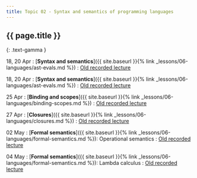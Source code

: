 ```yaml
---
title: Topic 02 - Syntax and semantics of programming languages
---
```


## {{ page.title }}
{: .text-gamma }

18, 20 Apr
: [**Syntax and semantics**]({{ site.baseurl }}{% link _lessons/06-languages/ast-evals.md %})
  : [Old recorded lecture](https://www.youtube.com/playlist?list=PLeIbBi3CwMZzxem8S2aFUUqD5zkaWXYLB)

18, 20 Apr
: [**Syntax and semantics**]({{ site.baseurl }}{% link _lessons/06-languages/ast-evals.md %})
  : [Old recorded lecture](https://www.youtube.com/playlist?list=PLeIbBi3CwMZzxem8S2aFUUqD5zkaWXYLB)

25 Apr
: [**Binding and scopes**]({{ site.baseurl }}{% link _lessons/06-languages/binding-scopes.md %})
  : [Old recorded lecture](https://www.youtube.com/playlist?list=PLeIbBi3CwMZx-ypmoxWNxo_OqegclNVAO)

27 Apr
: [**Closures**]({{ site.baseurl }}{% link _lessons/06-languages/closures.md %})
  : [Old recorded lecture](https://www.youtube.com/playlist?list=PLeIbBi3CwMZwsNyF3Pt9n-sc6U_m_7Qia)

02 May
: [**Formal semantics**]({{ site.baseurl }}{% link _lessons/06-languages/formal-semantics.md %}): Operational semantics
  : [Old recorded lecture](https://youtube.com/playlist?list=PLeIbBi3CwMZziVG93gcNT__X_xmmtM8ir)

04 May
: [**Formal semantics**]({{ site.baseurl }}{% link _lessons/06-languages/formal-semantics.md %}): Lambda calculus
  : [Old recorded lecture](https://youtube.com/playlist?list=PLeIbBi3CwMZxFVZX1yGTiGiJO7gWd4YJ5)

